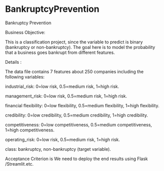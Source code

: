 # BankruptcyPrevention

Bankruptcy Prevention

Business Objective:

This is a classification project, since the variable to predict is binary (bankruptcy or non-bankruptcy).
The goal here is to model the probability that a business goes bankrupt from different features.


Details :

The data file contains 7 features about 250 companies including the following variables:

industrial_risk: 0=low risk, 0.5=medium risk, 1=high risk.

management_risk: 0=low risk, 0.5=medium risk, 1=high risk.

financial flexibility: 0=low flexibility, 0.5=medium flexibility, 1=high flexibility.

credibility: 0=low credibility, 0.5=medium credibility, 1=high credibility.

competitiveness: 0=low competitiveness, 0.5=medium competitiveness, 1=high competitiveness.

operating_risk: 0=low risk, 0.5=medium risk, 1=high risk.

class: bankruptcy, non-bankruptcy (target variable).

Acceptance Criterion is We need to deploy the end results using Flask /Streamlit.etc.
